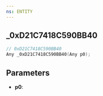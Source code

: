 ```yaml
---
ns: ENTITY
---
```

## _0xD21C7418C590BB40

```c
// 0xD21C7418C590BB40
Any _0xD21C7418C590BB40(Any p0);
```

## Parameters
* **p0**:
